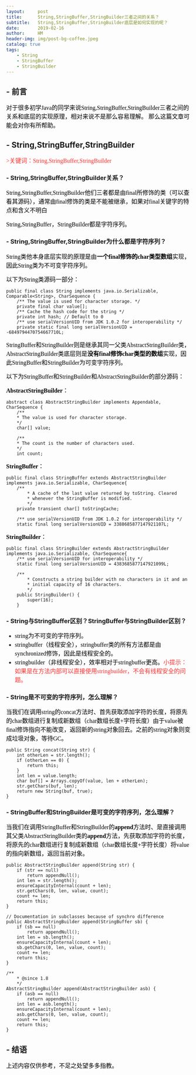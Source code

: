 ```yaml
---
layout:     post
title:      String,StringBuffer,StringBuilder三者之间的关系？
subtitle:   String,StringBuffer,StringBuilder底层是如何实现的呢？
date:       2019-02-16
author:     HM
header-img: img/post-bg-coffee.jpeg
catalog: true
tags:
    - String
    - StringBuffer
    - StringBuilder
---
```


## - 前言

<font color="#000000" size="3" face="宋体">对于很多初学Java的同学来说String,StringBuffer,StringBuilder三者之间的关系和底层的实现原理，相对来说不是那么容易理解。
那么这篇文章可能会对你有所帮助。</font>

## - String,StringBuffer,StringBuilder

<font color="#FF3030" size="3" face="宋体">>关键词：String,StringBuffer,StringBuilder</font>

### - String,StringBuffer,StringBuilder关系？ 

<font color="#000000" size="3" face="宋体">String,StringBuffer,StringBuilder他们三者都是由final所修饰的类（可以查看其源码），通常由final修饰的类是不能被继承，如果对final关键字的特点和含义不明白</font>

<font color="#000000" size="3" face="宋体">String,StringBuffer，StringBuilder都是字符序列。</font>

### - String,StringBuffer,StringBuilder为什么都是字符序列？ 
<font color="#000000" size="3" face="宋体">String类他本身底层实现的原理是由**一个final修饰的char类型数组**实现，因此String类为不可变字符序列。</font>

<font color="#000000" size="3" face="宋体">以下为String类源码一部分：</font>

    public final class String implements java.io.Serializable, Comparable<String>, CharSequence {
        /** The value is used for character storage. */
        private final char value[];
        /** Cache the hash code for the string */
        private int hash; // Default to 0
        /** use serialVersionUID from JDK 1.0.2 for interoperability */
        private static final long serialVersionUID = -6849794470754667710L;

<font color="#000000" size="3" face="宋体">StringBuffer和StringBuilder则是继承其同一父类AbstractStringBuilder类，AbstractStringBuilder类底层则是**没有final修饰char类型的数组**实现，因此StringBuffer和StringBuilder为可变字符序列。</font>

<font color="#000000" size="3" face="宋体">以下为StringBuffer和StringBuilder和AbstractStringBuilder的部分源码：</font>

<font color="#000000" size="3" face="宋体">**AbstractStringBuilder**：</font>

    abstract class AbstractStringBuilder implements Appendable, CharSequence {
        /**
        * The value is used for character storage.
        */
        char[] value;

        /**
        * The count is the number of characters used.
        */
        int count;

<font color="#000000" size="3" face="宋体">**StringBuffer**：</font>

    public final class StringBuffer extends AbstractStringBuilder implements java.io.Serializable, CharSequence{
        /**
            * A cache of the last value returned by toString. Cleared
            * whenever the StringBuffer is modified.
            */
        private transient char[] toStringCache;

        /** use serialVersionUID from JDK 1.0.2 for interoperability */
        static final long serialVersionUID = 3388685877147921107L;

<font color="#000000" size="3" face="宋体">**StringBuilder**：</font>

    public final class StringBuilder extends AbstractStringBuilder implements java.io.Serializable, CharSequence{
        /** use serialVersionUID for interoperability */
        static final long serialVersionUID = 4383685877147921099L;

        /**
            * Constructs a string builder with no characters in it and an
            * initial capacity of 16 characters.
            */
        public StringBuilder() {
            super(16);
        }

### - String与StringBuffer区别？StringBuffer与StringBuilder区别？

- <font color="#000000" size="3" face="宋体">string为不可变的字符序列。</font>
- <font color="#000000" size="3" face="宋体">stringbuffer（线程安全），stringbuffer类的所有方法都是由synchronized修饰，因此是线程安全的。</font>
- <font color="#000000" size="3" face="宋体">stringbuilder（非线程安全），效率相对于stringbuffer更高。<font color="#FF3030" size="3" face="宋体">小提示：如果是在方法内部可以直接使用stringbuilder，不会有线程安全的问题。</font>
</font>

### - String是不可变的字符序列，怎么理解？

<font color="#000000" size="3" face="宋体">当我们在调用string的concat方法时、首先获取添加字符的长度，将原先的char数组进行复制成新数组（char数组长度+字符长度）由于value被final修饰指向不能改变，返回新的string对象回去。之前的string对象则变成垃圾对象，等待GC。</font>

    public String concat(String str) {
        int otherLen = str.length();
        if (otherLen == 0) {
            return this;
        }
        int len = value.length;
        char buf[] = Arrays.copyOf(value, len + otherLen);
        str.getChars(buf, len);
        return new String(buf, true);
    }

### - StringBuffer和StringBuilder是可变的字符序列，怎么理解？

<font color="#000000" size="3" face="宋体">当我们在调用StringBuffer和StringBuilder的**append**方法时、是直接调用其父类AbstractStringBuilder类的**append**方法，先获取添加字符的长度，将原先的char数组进行复制成新数组（char数组长度+字符长度）将value的指向新数组，返回当前对象。</font>

    public AbstractStringBuilder append(String str) {
        if (str == null)
            return appendNull();
        int len = str.length();
        ensureCapacityInternal(count + len);
        str.getChars(0, len, value, count);
        count += len;
        return this;
    }

    // Documentation in subclasses because of synchro difference
    public AbstractStringBuilder append(StringBuffer sb) {
        if (sb == null)
            return appendNull();
        int len = sb.length();
        ensureCapacityInternal(count + len);
        sb.getChars(0, len, value, count);
        count += len;
        return this;
    }

    /**
        * @since 1.8
        */
    AbstractStringBuilder append(AbstractStringBuilder asb) {
        if (asb == null)
            return appendNull();
        int len = asb.length();
        ensureCapacityInternal(count + len);
        asb.getChars(0, len, value, count);
        count += len;
        return this;
    }


## - 结语

<font color="#000000" size="3" face="宋体">上述内容仅供参考，不足之处望多多指教。</font>
<font color="#000000" size="3" face="宋体"></font>

 

